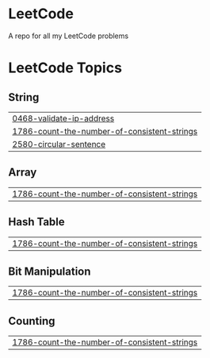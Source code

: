 # LeetCode
A repo for all my LeetCode problems

<!---LeetCode Topics Start-->
# LeetCode Topics
## String
|  |
| ------- |
| [0468-validate-ip-address](https://github.com/D-SNED/LeetCode/tree/master/0468-validate-ip-address) |
| [1786-count-the-number-of-consistent-strings](https://github.com/D-SNED/LeetCode/tree/master/1786-count-the-number-of-consistent-strings) |
| [2580-circular-sentence](https://github.com/D-SNED/LeetCode/tree/master/2580-circular-sentence) |
## Array
|  |
| ------- |
| [1786-count-the-number-of-consistent-strings](https://github.com/D-SNED/LeetCode/tree/master/1786-count-the-number-of-consistent-strings) |
## Hash Table
|  |
| ------- |
| [1786-count-the-number-of-consistent-strings](https://github.com/D-SNED/LeetCode/tree/master/1786-count-the-number-of-consistent-strings) |
## Bit Manipulation
|  |
| ------- |
| [1786-count-the-number-of-consistent-strings](https://github.com/D-SNED/LeetCode/tree/master/1786-count-the-number-of-consistent-strings) |
## Counting
|  |
| ------- |
| [1786-count-the-number-of-consistent-strings](https://github.com/D-SNED/LeetCode/tree/master/1786-count-the-number-of-consistent-strings) |
<!---LeetCode Topics End-->